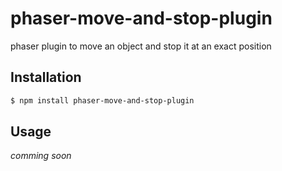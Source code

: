 # phaser-move-and-stop-plugin

phaser plugin to move an object and stop it at an exact position

## Installation

```bash
$ npm install phaser-move-and-stop-plugin
```

## Usage

*comming soon*